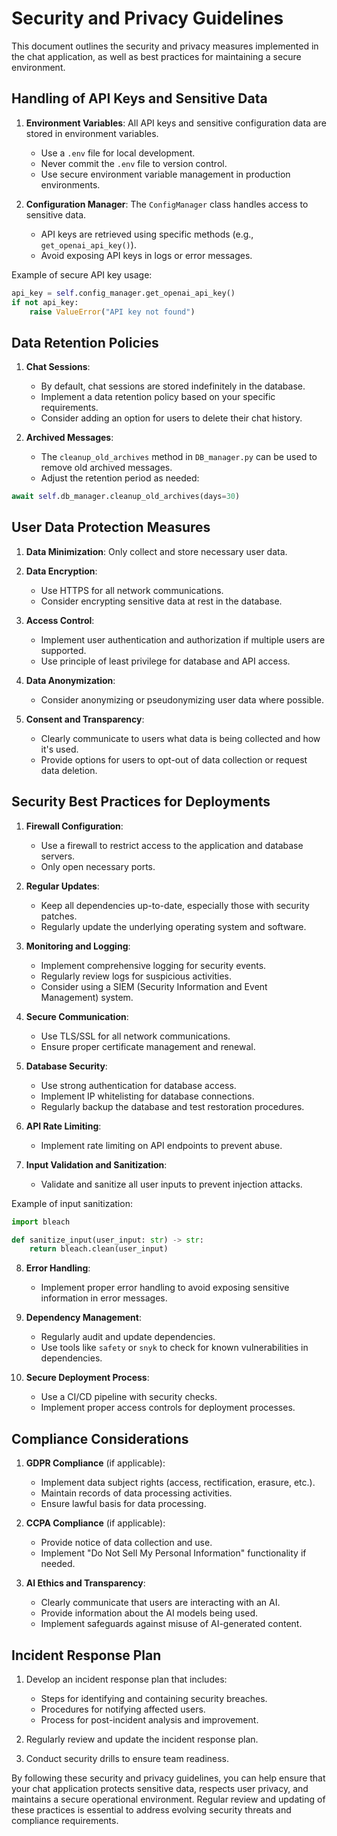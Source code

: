 # Security and Privacy Guidelines

This document outlines the security and privacy measures implemented in the chat application, as well as best practices for maintaining a secure environment.

## Handling of API Keys and Sensitive Data

1. **Environment Variables**: All API keys and sensitive configuration data are stored in environment variables.
   - Use a `.env` file for local development.
   - Never commit the `.env` file to version control.
   - Use secure environment variable management in production environments.

2. **Configuration Manager**: The `ConfigManager` class handles access to sensitive data.
   - API keys are retrieved using specific methods (e.g., `get_openai_api_key()`).
   - Avoid exposing API keys in logs or error messages.

Example of secure API key usage:
```python
api_key = self.config_manager.get_openai_api_key()
if not api_key:
    raise ValueError("API key not found")
```

## Data Retention Policies

1. **Chat Sessions**: 
   - By default, chat sessions are stored indefinitely in the database.
   - Implement a data retention policy based on your specific requirements.
   - Consider adding an option for users to delete their chat history.

2. **Archived Messages**:
   - The `cleanup_old_archives` method in `DB_manager.py` can be used to remove old archived messages.
   - Adjust the retention period as needed:

```python
await self.db_manager.cleanup_old_archives(days=30)
```

## User Data Protection Measures

1. **Data Minimization**: Only collect and store necessary user data.

2. **Data Encryption**: 
   - Use HTTPS for all network communications.
   - Consider encrypting sensitive data at rest in the database.

3. **Access Control**:
   - Implement user authentication and authorization if multiple users are supported.
   - Use principle of least privilege for database and API access.

4. **Data Anonymization**:
   - Consider anonymizing or pseudonymizing user data where possible.

5. **Consent and Transparency**:
   - Clearly communicate to users what data is being collected and how it's used.
   - Provide options for users to opt-out of data collection or request data deletion.

## Security Best Practices for Deployments

1. **Firewall Configuration**:
   - Use a firewall to restrict access to the application and database servers.
   - Only open necessary ports.

2. **Regular Updates**:
   - Keep all dependencies up-to-date, especially those with security patches.
   - Regularly update the underlying operating system and software.

3. **Monitoring and Logging**:
   - Implement comprehensive logging for security events.
   - Regularly review logs for suspicious activities.
   - Consider using a SIEM (Security Information and Event Management) system.

4. **Secure Communication**:
   - Use TLS/SSL for all network communications.
   - Ensure proper certificate management and renewal.

5. **Database Security**:
   - Use strong authentication for database access.
   - Implement IP whitelisting for database connections.
   - Regularly backup the database and test restoration procedures.

6. **API Rate Limiting**:
   - Implement rate limiting on API endpoints to prevent abuse.

7. **Input Validation and Sanitization**:
   - Validate and sanitize all user inputs to prevent injection attacks.

Example of input sanitization:
```python
import bleach

def sanitize_input(user_input: str) -> str:
    return bleach.clean(user_input)
```

8. **Error Handling**:
   - Implement proper error handling to avoid exposing sensitive information in error messages.

9. **Dependency Management**:
   - Regularly audit and update dependencies.
   - Use tools like `safety` or `snyk` to check for known vulnerabilities in dependencies.

10. **Secure Deployment Process**:
    - Use a CI/CD pipeline with security checks.
    - Implement proper access controls for deployment processes.

## Compliance Considerations

1. **GDPR Compliance** (if applicable):
   - Implement data subject rights (access, rectification, erasure, etc.).
   - Maintain records of data processing activities.
   - Ensure lawful basis for data processing.

2. **CCPA Compliance** (if applicable):
   - Provide notice of data collection and use.
   - Implement "Do Not Sell My Personal Information" functionality if needed.

3. **AI Ethics and Transparency**:
   - Clearly communicate that users are interacting with an AI.
   - Provide information about the AI models being used.
   - Implement safeguards against misuse of AI-generated content.

## Incident Response Plan

1. Develop an incident response plan that includes:
   - Steps for identifying and containing security breaches.
   - Procedures for notifying affected users.
   - Process for post-incident analysis and improvement.

2. Regularly review and update the incident response plan.

3. Conduct security drills to ensure team readiness.

By following these security and privacy guidelines, you can help ensure that your chat application protects sensitive data, respects user privacy, and maintains a secure operational environment. Regular review and updating of these practices is essential to address evolving security threats and compliance requirements.